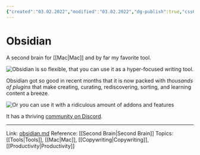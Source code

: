 ```yaml
---
{"created":"03.02.2022","modified":"03.02.2022","dg-publish":true,"cssClasses":"cards img-grid cards-cols-4 cards-cover cards-align-bottom","tags":"tool","permalink":"/obsidian/"}
---
```


# Obsidian
A second brain for [[Mac|Mac]] and by far my favorite tool.

![Obsidian is so flexible, that you can use it as a hyper-focused writing tool.](https://i.imgur.com/FuXeheF.png)

Obsidian got so good in recent months that it is now packed with *thousands of plugins* that make creating, curating, rediscovering, sorting, and learning content a breeze.

![Or you can use it with a ridiculous amount of addons and features](https://i.imgur.com/PvDaQbv.png)

It has a thriving [community on Discord](https://discord.com/invite/veuWUTm).

---

Link: [obsidian.md](https://www.obsidian.md)
Reference: [[Second Brain|Second Brain]]
Topics: [[Tools|Tools]], [[Mac|Mac]], [[Copywriting|Copywriting]], [[Productivity|Productivity]]